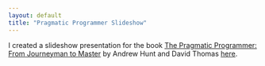 ```yaml
---
layout: default
title: "Pragmatic Programmer Slideshow"
---
```


I created a slideshow presentation for the book [The Pragmatic Programmer: From Journeyman to Master](http://www.amazon.com/The-Pragmatic-Programmer-Journeyman-Master/dp/020161622X) by Andrew Hunt and David Thomas [here](http://bpruitt-goddard.github.io/pragmatic-programmer-slideshow/).